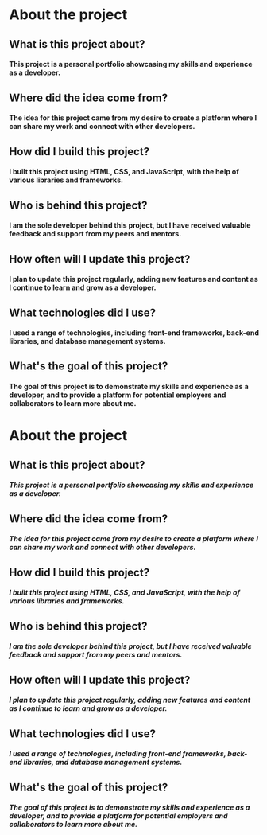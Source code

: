 # About the project
## What is this project about?
#### This project is a personal portfolio showcasing my skills and experience as a developer.
## Where did the idea come from?
#### The idea for this project came from my desire to create a platform where I can share my work and connect with other developers.
## How did I build this project?
#### I built this project using HTML, CSS, and JavaScript, with the help of various libraries and frameworks.
## Who is behind this project?
#### I am the sole developer behind this project, but I have received valuable feedback and support from my peers and mentors.
## How often will I update this project?
#### I plan to update this project regularly, adding new features and content as I continue to learn and grow as a developer.
## What technologies did I use?
#### I used a range of technologies, including front-end frameworks, back-end libraries, and database management systems.
## What's the goal of this project?
#### The goal of this project is to demonstrate my skills and experience as a developer, and to provide a platform for potential employers and collaborators to learn more about me.
# About the project
## What is this project about?
##### This project is a personal portfolio showcasing my skills and experience as a developer.
## Where did the idea come from?
##### The idea for this project came from my desire to create a platform where I can share my work and connect with other developers.
## How did I build this project?
##### I built this project using HTML, CSS, and JavaScript, with the help of various libraries and frameworks.
## Who is behind this project?
##### I am the sole developer behind this project, but I have received valuable feedback and support from my peers and mentors.
## How often will I update this project?
##### I plan to update this project regularly, adding new features and content as I continue to learn and grow as a developer.
## What technologies did I use?
##### I used a range of technologies, including front-end frameworks, back-end libraries, and database management systems.
## What's the goal of this project?
##### The goal of this project is to demonstrate my skills and experience as a developer, and to provide a platform for potential employers and collaborators to learn more about me.
